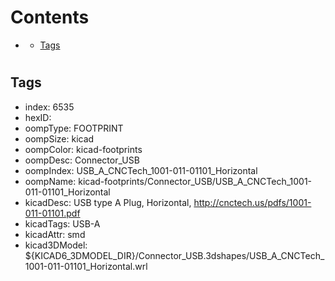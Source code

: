 



Contents
========

* [](#)
	* [Tags](#tags)

# 

## Tags

- index: 6535
- hexID: 
- oompType: FOOTPRINT
- oompSize: kicad
- oompColor: kicad-footprints
- oompDesc: Connector_USB
- oompIndex: USB_A_CNCTech_1001-011-01101_Horizontal
- oompName: kicad-footprints/Connector_USB/USB_A_CNCTech_1001-011-01101_Horizontal
- kicadDesc: USB type A Plug, Horizontal, http://cnctech.us/pdfs/1001-011-01101.pdf
- kicadTags: USB-A
- kicadAttr: smd
- kicad3DModel: ${KICAD6_3DMODEL_DIR}/Connector_USB.3dshapes/USB_A_CNCTech_1001-011-01101_Horizontal.wrl
